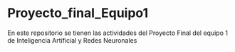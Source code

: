# Proyecto_final_Equipo1
En este repositorio se tienen las actividades del Proyecto Final del equipo 1 de Inteligencia Artificial y Redes Neuronales

